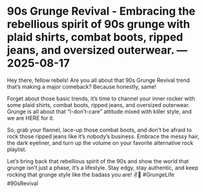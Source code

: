 # 90s Grunge Revival - Embracing the rebellious spirit of 90s grunge with plaid shirts, combat boots, ripped jeans, and oversized outerwear. — 2025-08-17

Hey there, fellow rebels! Are you all about that 90s Grunge Revival trend that’s making a major comeback? Because honestly, same! 

Forget about those basic trends, it’s time to channel your inner rocker with some plaid shirts, combat boots, ripped jeans, and oversized outerwear. Grunge is all about that “I-don’t-care” attitude mixed with killer style, and we are HERE for it.

So, grab your flannel, lace-up those combat boots, and don’t be afraid to rock those ripped jeans like it’s nobody’s business. Embrace the messy hair, the dark eyeliner, and turn up the volume on your favorite alternative rock playlist.

Let’s bring back that rebellious spirit of the 90s and show the world that grunge isn’t just a phase, it’s a lifestyle. Stay edgy, stay authentic, and keep rocking that grunge style like the badass you are! ✌️🖤 #GrungeLife #90sRevival